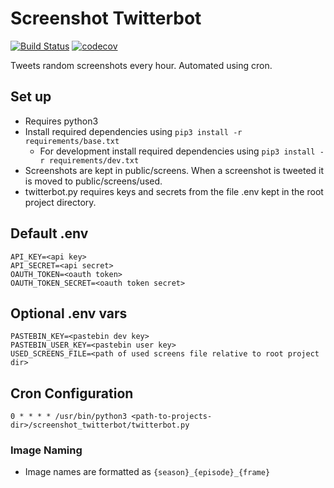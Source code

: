 # Screenshot Twitterbot
[![Build Status](https://travis-ci.com/JacobDawson98/screenshot_twitterbot.svg?branch=master)](https://travis-ci.com/JacobDawson98/screenshot_twitterbot)
[![codecov](https://codecov.io/gh/JacobDawson98/screenshot_twitterbot/branch/master/graph/badge.svg)](https://codecov.io/gh/JacobDawson98/screenshot_twitterbot)


Tweets random screenshots every hour. Automated using cron.

## Set up
  * Requires python3
  * Install required dependencies using `pip3 install -r requirements/base.txt`
      * For development install required dependencies using `pip3 install -r requirements/dev.txt`
  * Screenshots are kept in public/screens. When a screenshot is tweeted it is moved to public/screens/used.
  * twitterbot.py requires keys and secrets from the file .env kept in the root project directory.

## Default .env
```
API_KEY=<api key>
API_SECRET=<api secret>
OAUTH_TOKEN=<oauth token>
OAUTH_TOKEN_SECRET=<oauth token secret>
```
## Optional .env vars
```
PASTEBIN_KEY=<pastebin dev key>
PASTEBIN_USER_KEY=<pastebin user key>
USED_SCREENS_FILE=<path of used screens file relative to root project dir>
```
## Cron Configuration
```
0 * * * * /usr/bin/python3 <path-to-projects-dir>/screenshot_twitterbot/twitterbot.py
```
### Image Naming
  * Image names are formatted as `{season}_{episode}_{frame}`
